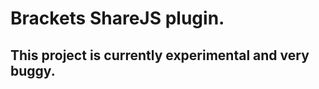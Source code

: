 Brackets ShareJS plugin.
=============

This project is currently experimental and very buggy.
-------
